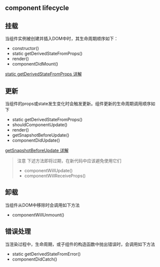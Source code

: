 
## component lifecycle

## 挂载

当组件实例被创建并插入DOM中时，其生命周期顺序如下：

- constructor()
- static getDerivedStateFromProps()
- render()
- componentDidMount()

[static getDerivedStateFromProps 详解](./static-getDerivedStateFromProps.md)

## 更新

当组件的props或state发生变化时会触发更新。组件更新的生命周期调用顺序如下

- static getDerivedStateFromProps()
- shouldComponentUpdate()
- render()
- getSnapshotBeforeUpdate()
- componentDidUpdate()

[getSnapshotBeforeUpdate 详解](./getSnapshotBeforeUpdate.md)

> 注意
> 下述方法即将过期，在新代码中应该避免使用它们
> - componentWillUpdate()
> - componentWillReceiveProps()

## 卸载

当组件从DOM中移除时会调用如下方法

- componentWillUnmount()

## 错误处理

当渲染过程中，生命周期，或子组件的构造函数中抛出错误时，会调用如下方法

- static getDerivedStateFromError()
- componentDidCatch()






























